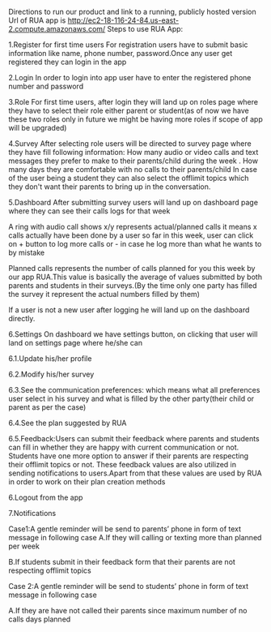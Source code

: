 Directions to run our product and link to a running, publicly hosted  version
Url of RUA app is http://ec2-18-116-24-84.us-east-2.compute.amazonaws.com/
Steps to use RUA App:

1.Register for first time users
 For registration users have to submit basic information like name, phone number, password.Once any user get registered they can login in the app

2.Login 
 In order to login into app user have to enter the registered phone number and password 

3.Role
For first time users, after login they will land up on roles page where they have to select their role either parent or student(as of now we have these two roles only in future we might be having more roles if scope of app will be upgraded)

4.Survey
After selecting role users will be directed to survey page where they have fill following information:
How many audio or video calls and text messages they prefer to make to their parents/child during the week .
How many days they are comfortable with no calls to their parents/child
In case of the user being a student they can also select the offlimit topics which they don't want their parents to bring up in the conversation.
 
 5.Dashboard
After submitting survey users will land up on dashboard page where they can see their calls logs for that week

A ring with audio call shows x/y represents actual/planned calls
it means x calls actually  have been done by a user so far in this week, user can click on + button to log more calls or - in case he log more than what he wants to by mistake

Planned calls represents the number of calls planned for you this week by our app RUA.This value is basically the average of values submitted by both parents and students in their surveys.(By the time only one party has filled the survey it represent the actual numbers filled by them) 

If a user is not a new user after logging he will land up on the dashboard directly.

6.Settings
On dashboard we have settings button, on clicking that user will land on settings page where he/she can 

6.1.Update his/her profile 

6.2.Modify his/her survey

6.3.See the communication preferences: which means what all preferences user select in his survey and what is filled by the other party(their child or parent as per the case)

6.4.See the plan suggested by RUA

6.5.Feedback:Users can submit their feedback where parents and students  can fill in whether they are happy with current communication or not. Students have one more option to answer if their parents are respecting their offlimit topics or not.
These feedback values are also utilized in sending notifications to users.Apart from that these values are used by RUA in order to work on their plan creation methods

6.Logout from the app

7.Notifications

Case1:A gentle reminder will be send to parents’ phone in form of text message in following case
A.If they will calling or texting more than planned per week

B.If students submit in their feedback form that their parents are not respecting offlimit topics

Case 2:A gentle reminder will be send to students’ phone in form of text message in following case

A.If they are have not called their parents since maximum  number of no calls days planned


